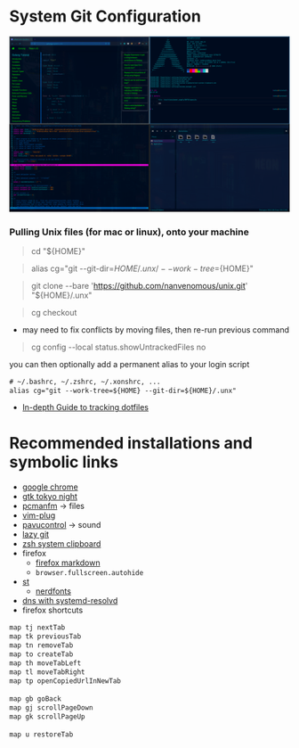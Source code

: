 # System Git Configuration

![arch system image](./.rdm/arch_config.png)

### Pulling Unix files (for mac or linux), onto your machine

> cd "${HOME}"

> alias cg="git --git-dir=${HOME}/.unx/ --work-tree=${HOME}"

> git clone --bare 'https://github.com/nanvenomous/unix.git' "${HOME}/.unx"

> cg checkout

* may need to fix conflicts by moving files, then re-run previous command

> cg config --local status.showUntrackedFiles no

you can then optionally add a permanent alias to your login script
```
# ~/.bashrc, ~/.zshrc, ~/.xonshrc, ...
alias cg="git --work-tree=${HOME} --git-dir=${HOME}/.unx"
```



* [In-depth Guide to tracking dotfiles](https://developer.atlassian.com/blog/2016/02/best-way-to-store-dotfiles-git-bare-repo/)

# Recommended installations and symbolic links
* [google chrome](https://aur.archlinux.org/packages/google-chrome/)
* [gtk tokyo night](https://github.com/stronk-dev/Tokyo-Night-Linux)
* [pcmanfm](https://archlinux.org/packages/community/x86_64/pcmanfm/) -> files
* [vim-plug](https://aur.archlinux.org/packages/vim-plug/)
* [pavucontrol](https://archlinux.org/packages/extra/x86_64/pavucontrol/) -> sound
* [lazy git](https://archlinux.org/packages/community/x86_64/lazygit/)
* [zsh system clipboard](https://github.com/kutsan/zsh-system-clipboard)
* firefox 
  * [firefox markdown](https://github.com/KeithLRobertson/markdown-viewer#support-for-local-files-on-linux)
  * `browser.fullscreen.autohide`
* [st](https://github.com/siduck76/st)
  * [nerdfonts](https://aur.archlinux.org/packages/nerd-fonts-jetbrains-mono/)
* [dns with systemd-resolvd](https://wiki.archlinux.org/title/NetworkManager#systemd-resolved)
* firefox shortcuts
```
map tj nextTab
map tk previousTab
map tn removeTab
map to createTab
map th moveTabLeft
map tl moveTabRight
map tp openCopiedUrlInNewTab

map gb goBack
map gj scrollPageDown
map gk scrollPageUp

map u restoreTab
```
